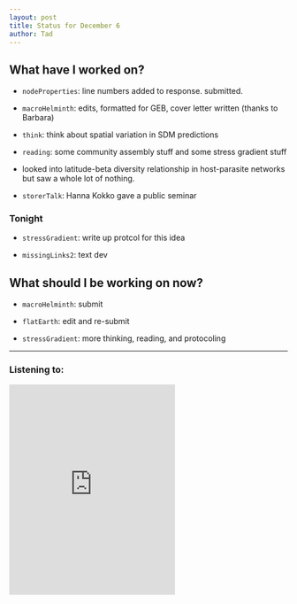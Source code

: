 ```yaml
---
layout: post 
title: Status for December 6 
author: Tad
---
```

 
## What have I worked on?
 
* `nodeProperties`: line numbers added to response. submitted. 

* `macroHelminth`: edits, formatted for GEB, cover letter written (thanks to Barbara)

* `think`: think about spatial variation in SDM predictions

* `reading`: some community assembly stuff and some stress gradient stuff

* looked into latitude-beta diversity relationship in host-parasite networks but saw a whole lot of nothing. 

* `storerTalk`: Hanna Kokko gave a public seminar



 
### Tonight 

* `stressGradient`: write up protcol for this idea

* `missingLinks2`: text dev


 
 
## What should I be working on now? 
 
* `macroHelminth`: submit 
 
* `flatEarth`: edit and re-submit

* `stressGradient`: more thinking, reading, and protocoling


 



  
 
--- 
 
### Listening to: 
 
<iframe src="https://open.spotify.com/embed/track/0LpeiD9TFPtw9ONYL2g3q0" width="300" height="380" frameborder="0" allowtransparency="true"></iframe>
 
 <i class='fa fa-code' style='color:pink'></i> 

